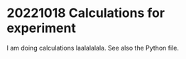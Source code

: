 # 20221018 Calculations for experiment

I am doing calculations laalalalala. See also the Python file.